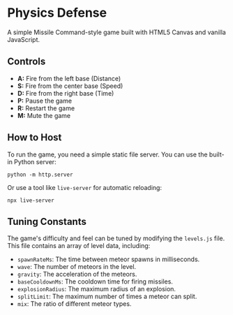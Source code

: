 # Physics Defense

A simple Missile Command-style game built with HTML5 Canvas and vanilla JavaScript.

## Controls

-   **A:** Fire from the left base (Distance)
-   **S:** Fire from the center base (Speed)
-   **D:** Fire from the right base (Time)
-   **P:** Pause the game
-   **R:** Restart the game
-   **M:** Mute the game

## How to Host

To run the game, you need a simple static file server. You can use the built-in Python server:

`python -m http.server`

Or use a tool like `live-server` for automatic reloading:

`npx live-server`

## Tuning Constants

The game's difficulty and feel can be tuned by modifying the `levels.js` file. This file contains an array of level data, including:

-   `spawnRateMs`: The time between meteor spawns in milliseconds.
-   `wave`: The number of meteors in the level.
-   `gravity`: The acceleration of the meteors.
-   `baseCooldownMs`: The cooldown time for firing missiles.
-   `explosionRadius`: The maximum radius of an explosion.
-   `splitLimit`: The maximum number of times a meteor can split.
-   `mix`: The ratio of different meteor types.

